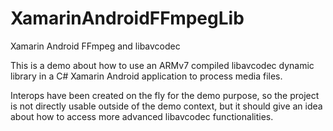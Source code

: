 # XamarinAndroidFFmpegLib
Xamarin Android FFmpeg and libavcodec

This is a demo about how to use an ARMv7 compiled libavcodec dynamic library 
in a C# Xamarin Android application to process media files.

Interops have been created on the fly for the demo purpose, so the project is not directly usable outside of the demo context, 
but it should give an idea about how to access more advanced libavcodec functionalities.
